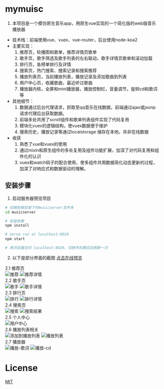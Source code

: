 # mymuisc

1. 本项目是一个模仿原生音乐app，用原生vue实现的一个简化版的web版音乐播放器
* 技术栈：前端使用vue、vuex、vue-router，后台使用node-koa2
* 主要实现：   
  1. 推荐页，轮播图和歌单，推荐详情页歌单
  2. 歌手页，歌手筛选及歌手列表的左右联动，歌手详情页歌单和滚动加载
  3. 排行页，各榜单排行及详情
  4. 搜索页，热门搜索、搜索记录和搜索推荐
  5. 播放列表页，当前播放列表，播放记录及添加歌曲到列表
  6. 用户中心页，收藏歌曲，最近听过歌曲
  7. 播放器内核，全屏和mini播放器，播放控制栏，音量调节，旋转cd和歌词等
* 其他细节：  
  1. 数据通过后台代理请求，抓取至qq音乐在线数据，前端通过ajax或jsonp请求代理后台获取数据。
  2. 前端多处共用了scroll组件和歌单列表组件实现了代码复用
  3. 模块化vuex的逻辑结构，使vuex数据便于维护 
  4. 搜索历史，播放记录等通过localstorage 储存在本地，并非在线数据
* 收获 
  1. 熟悉了vue和vuex的使用
  2. 通过mixin和原生组件的多处复用及组件功能扩展，加深了对代码复用和组件化的认识
  3. vuex和watch钩子的配合使用，使多组件共用数据简化动态更新的过程，加深了对响应式和数据驱动的理解。

## 安装步骤

1. 启动服务器预览项目
``` bash
# 切换到根目录下的musicserver文件夹
cd musicserver

# 安装依赖
npm install

# serve run at localhost:8020
npm start

# 用浏览器访问 localhost:8020，切换手机模式后刷新一次
```
2. 以下是部分界面的截图
[点击在线预览](http://music.60late.com)

2.1 推荐页  
![推荐](https://i.loli.net/2018/10/18/5bc8536545cb0.png)
![推荐详情](https://i.loli.net/2018/10/18/5bc853654a1ff.png)  
2.2 歌手页  
![歌手](https://i.loli.net/2018/10/18/5bc853651c329.png)
![歌手详情](https://i.loli.net/2018/10/18/5bc8536541e17.png)  
2.3 排行页  
![排行](https://i.loli.net/2018/10/18/5bc853654716f.png)
![排行详情](https://i.loli.net/2018/10/18/5bc8536539517.png)  
2.4 搜索页  
![搜索](https://i.loli.net/2018/10/18/5bc853650bab6.png)
![搜索结果](https://i.loli.net/2018/10/18/5bc8536522bcb.png)  
2.5 个人中心  
![用户中心](https://i.loli.net/2018/10/18/5bc85381a6987.png)  
2.6 播放列表相关  
![添加到播放列表](https://i.loli.net/2018/10/18/5bc85381b3fce.png)
![播放列表](https://i.loli.net/2018/10/18/5bc85381de006.png)  
2.7 播放器  
![播放-歌词](https://i.loli.net/2018/10/18/5bc85381ed785.png)
![播放-cd](https://i.loli.net/2018/10/18/5bc853820f7ca.png)  

# License
[MIT](https://github.com/RiseUpCY/vue-music/blob/master/LICENSE)